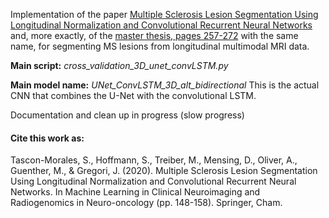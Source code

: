 Implementation of the paper [Multiple Sclerosis Lesion Segmentation Using Longitudinal Normalization and Convolutional Recurrent Neural Networks](https://link.springer.com/chapter/10.1007%2F978-3-030-66843-3_15) and, more exactly, of the [master thesis, pages 257-272](http://eia.udg.edu/~aoliver/maiaDocs/bookMaia3rd_small.pdf) with the same name, for segmenting MS lesions from longitudinal multimodal MRI data. 

**Main script:** _cross_validation_3D_unet_convLSTM.py_

**Main model name:** _UNet_ConvLSTM_3D_alt_bidirectional_ This is the actual CNN that combines the U-Net with the convolutional LSTM.


Documentation and clean up in progress (slow progress)

#### Cite this work as:

Tascon-Morales, S., Hoffmann, S., Treiber, M., Mensing, D., Oliver, A., Guenther, M., & Gregori, J. (2020). Multiple Sclerosis Lesion Segmentation Using Longitudinal Normalization and Convolutional Recurrent Neural Networks. In Machine Learning in Clinical Neuroimaging and Radiogenomics in Neuro-oncology (pp. 148-158). Springer, Cham.
